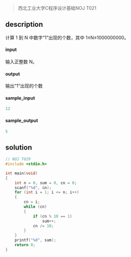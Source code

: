 > 西北工业大学C程序设计基础NOJ T021

## description 

计算 1 到 N 中数字“1”出现的个数，其中 1≤N≤1000000000。

#### input 

输入正整数 N。

#### output 

输出“1”出现的个数

#### sample_input 

```c
12 
```

#### sample_output 

```c
5 
```

## solution

```c
// NOJ T029
#include <stdio.h>

int main(void)
{
    int n = 0, sum = 0, cn = 0;
    scanf("%d", &n);
    for (int i = 1; i <= n; i++)
    {
        cn = i;
        while (cn)
        {
            if (cn % 10 == 1)
                sum++;
            cn /= 10;
        }
    }
    printf("%d", sum);
    return 0;
}
```

